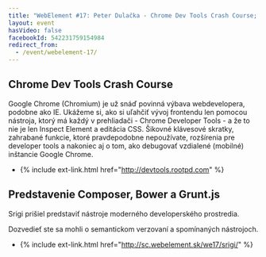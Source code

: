 ```yaml
---
title: "WebElement #17: Peter Dulačka - Chrome Dev Tools Crash Course; Igor Hlina - Predstavenie Composer, Bower a Grunt.js"
layout: event
hasVideo: false
facebookId: 542231759154984
redirect_from:
  - /event/webelement-17/
---
```


## Chrome Dev Tools Crash Course

Google Chrome (Chromium) je už snáď povinná výbava webdevelopera, podobne ako IE. Ukážeme si, ako si uľahčiť vývoj
frontendu len pomocou nástroja, ktorý má každý v prehliadači - Chrome Developer Tools - a že to nie je len Inspect
Element a editácia CSS. Šikovné klávesové skratky, zahrabané funkcie, ktoré pravdepodobne nepoužívate, rozšírenia pre
developer tools a nakoniec aj o tom, ako debugovať vzdialené (mobilné) inštancie Google Chrome.


- {% include ext-link.html href="http://devtools.rootpd.com" %}

## Predstavenie Composer, Bower a Grunt.js

Srigi prišiel predstaviť nástroje moderného developerského prostredia.

Dozvedieť ste sa mohli o semantickom verzovaní a spomínaných nástrojoch.

- {% include ext-link.html href="http://sc.webelement.sk/we17/srigi/" %}
